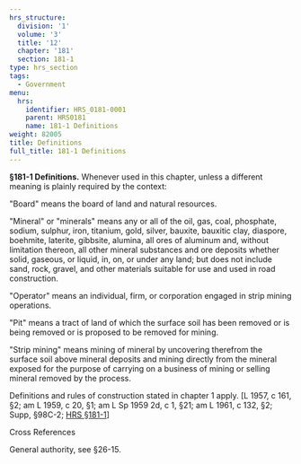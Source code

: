 ```yaml
---
hrs_structure:
  division: '1'
  volume: '3'
  title: '12'
  chapter: '181'
  section: 181-1
type: hrs_section
tags:
  - Government
menu:
  hrs:
    identifier: HRS_0181-0001
    parent: HRS0181
    name: 181-1 Definitions
weight: 82005
title: Definitions
full_title: 181-1 Definitions
---
```

**§181-1 Definitions.** Whenever used in this chapter, unless a different meaning is plainly required by the context:

"Board" means the board of land and natural resources.

"Mineral" or "minerals" means any or all of the oil, gas, coal, phosphate, sodium, sulphur, iron, titanium, gold, silver, bauxite, bauxitic clay, diaspore, boehmite, laterite, gibbsite, alumina, all ores of aluminum and, without limitation thereon, all other mineral substances and ore deposits whether solid, gaseous, or liquid, in, on, or under any land; but does not include sand, rock, gravel, and other materials suitable for use and used in road construction.

"Operator" means an individual, firm, or corporation engaged in strip mining operations.

"Pit" means a tract of land of which the surface soil has been removed or is being removed or is proposed to be removed for mining.

"Strip mining" means mining of mineral by uncovering therefrom the surface soil above mineral deposits and mining directly from the mineral exposed for the purpose of carrying on a business of mining or selling mineral removed by the process.

Definitions and rules of construction stated in chapter 1 apply. [L 1957, c 161, §2; am L 1959, c 20, §1; am L Sp 1959 2d, c 1, §21; am L 1961, c 132, §2; Supp, §98C-2; [HRS §181-1](/title-12/chapter-181/section-181-1/)]

Cross References

General authority, see §26-15.